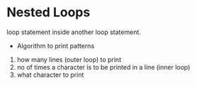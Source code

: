 # Nested Loops
loop statement inside another loop statement.

* Algorithm to print patterns
1. how many lines (outer loop) to print
2. no of times a character is to be printed in a line (inner loop)
3. what character to print 